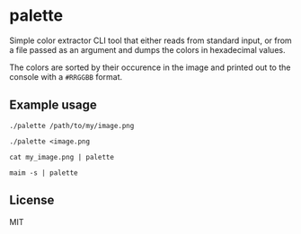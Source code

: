 # palette

Simple color extractor CLI tool that either reads from standard input, or from a
file passed as an argument and dumps the colors in hexadecimal values.

The colors are sorted by their occurence in the image and printed out to the
console with a `#RRGGBB` format.

## Example usage

	./palette /path/to/my/image.png

	./palette <image.png

	cat my_image.png | palette

	maim -s | palette

## License

MIT
